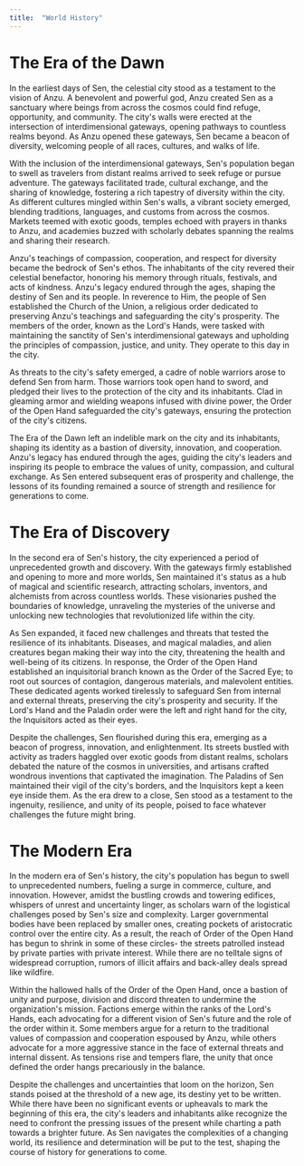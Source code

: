 ```yaml
---
title:  "World History"
---
```


# The Era of the Dawn

In the earliest days of Sen, the celestial city stood as a testament to the vision of Anzu. A benevolent and powerful god, Anzu created Sen as a sanctuary where beings from across the cosmos could find refuge, opportunity, and community. The city's walls were erected at the intersection of interdimensional gateways, opening pathways to countless realms beyond. As Anzu opened these gateways, Sen became a beacon of diversity, welcoming people of all races, cultures, and walks of life.

<!--more-->

With the inclusion of the interdimensional gateways, Sen's population began to swell as travelers from distant realms arrived to seek refuge or pursue adventure. The gateways facilitated trade, cultural exchange, and the sharing of knowledge, fostering a rich tapestry of diversity within the city. As different cultures mingled within Sen's walls, a vibrant society emerged, blending traditions, languages, and customs from across the cosmos. Markets teemed with exotic goods, temples echoed with prayers in thanks to Anzu, and academies buzzed with scholarly debates spanning the realms and sharing their research.

Anzu's teachings of compassion, cooperation, and respect for diversity became the bedrock of Sen's ethos. The inhabitants of the city revered their celestial benefactor, honoring his memory through rituals, festivals, and acts of kindness. Anzu's legacy endured through the ages, shaping the destiny of Sen and its people. In reverence to Him, the people of Sen established the Church of the Union, a religious order dedicated to preserving Anzu's teachings and safeguarding the city's prosperity. The members of the order, known as the Lord's Hands, were tasked with maintaining the sanctity of Sen's interdimensional gateways and upholding the principles of compassion, justice, and unity. They operate to this day in the city.

As threats to the city's safety emerged, a cadre of noble warriors arose to defend Sen from harm. Those warriors took open hand to sword, and pledged their lives to the protection of the city and its inhabitants. Clad in gleaming armor and wielding weapons infused with divine power, the Order of the Open Hand safeguarded the city's gateways, ensuring the protection of the city's citizens.

The Era of the Dawn left an indelible mark on the city and its inhabitants, shaping its identity as a bastion of diversity, innovation, and cooperation. Anzu's legacy has endured through the ages, guiding the city's leaders and inspiring its people to embrace the values of unity, compassion, and cultural exchange. As Sen entered subsequent eras of prosperity and challenge, the lessons of its founding remained a source of strength and resilience for generations to come.

# The Era of Discovery

In the second era of Sen's history, the city experienced a period of unprecedented growth and discovery. With the gateways firmly established and opening to more and more worlds, Sen maintained it's status as a hub of magical and scientific research, attracting scholars, inventors, and alchemists from across countless worlds. These visionaries pushed the boundaries of knowledge, unraveling the mysteries of the universe and unlocking new technologies that revolutionized life within the city.

As Sen expanded, it faced new challenges and threats that tested the resilience of its inhabitants. Diseases, and magical maladies, and alien creatures began making their way into the city, threatening the health and well-being of its citizens. In response, the Order of the Open Hand established an inquisitorial branch known as the Order of the Sacred Eye; to root out sources of contagion, dangerous materials, and malevolent entities. These dedicated agents worked tirelessly to safeguard Sen from internal and external threats, preserving the city's prosperity and security. If the Lord's Hand and the Paladin order were the left and right hand for the city, the Inquisitors acted as their eyes.

Despite the challenges, Sen flourished during this era, emerging as a beacon of progress, innovation, and enlightenment. Its streets bustled with activity as traders haggled over exotic goods from distant realms, scholars debated the nature of the cosmos in universities, and artisans crafted wondrous inventions that captivated the imagination. The Paladins of Sen maintained their vigil of the city's borders, and the Inquisitors kept a keen eye inside them. As the era drew to a close, Sen stood as a testament to the ingenuity, resilience, and unity of its people, poised to face whatever challenges the future might bring.

# The Modern Era

In the modern era of Sen's history, the city's population has begun to swell to unprecedented numbers, fueling a surge in commerce, culture, and innovation. However, amidst the bustling crowds and towering edifices, whispers of unrest and uncertainty linger, as scholars warn of the logistical challenges posed by Sen's size and complexity. Larger governmental bodies have been replaced by smaller ones, creating pockets of aristocratic control over the entire city. As a result, the reach of Order of the Open Hand has begun to shrink in some of these circles- the streets patrolled instead by private parties with private interest. While there are no telltale signs of widespread corruption, rumors of illicit affairs and back-alley deals spread like wildfire. 

Within the hallowed halls of the Order of the Open Hand, once a bastion of unity and purpose, division and discord threaten to undermine the organization's mission. Factions emerge within the ranks of the Lord's Hands, each advocating for a different vision of Sen's future and the role of the order within it. Some members argue for a return to the traditional values of compassion and cooperation espoused by Anzu, while others advocate for a more aggressive stance in the face of external threats and internal dissent. As tensions rise and tempers flare, the unity that once defined the order hangs precariously in the balance.

Despite the challenges and uncertainties that loom on the horizon, Sen stands poised at the threshold of a new age, its destiny yet to be written. While there have been no significant events or upheavals to mark the beginning of this era, the city's leaders and inhabitants alike recognize the need to confront the pressing issues of the present while charting a path towards a brighter future. As Sen navigates the complexities of a changing world, its resilience and determination will be put to the test, shaping the course of history for generations to come.